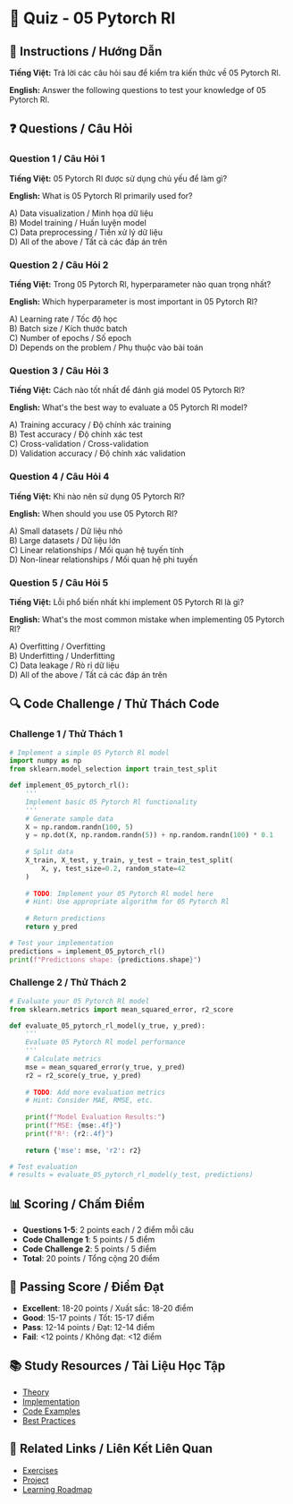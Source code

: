 # 🧠 Quiz - 05 Pytorch Rl

## 📝 Instructions / Hướng Dẫn

**Tiếng Việt:** Trả lời các câu hỏi sau để kiểm tra kiến thức về 05 Pytorch Rl.

**English:** Answer the following questions to test your knowledge of 05 Pytorch Rl.

## ❓ Questions / Câu Hỏi

### Question 1 / Câu Hỏi 1
**Tiếng Việt:** 05 Pytorch Rl được sử dụng chủ yếu để làm gì?

**English:** What is 05 Pytorch Rl primarily used for?

A) Data visualization / Minh họa dữ liệu  
B) Model training / Huấn luyện model  
C) Data preprocessing / Tiền xử lý dữ liệu  
D) All of the above / Tất cả các đáp án trên

### Question 2 / Câu Hỏi 2
**Tiếng Việt:** Trong 05 Pytorch Rl, hyperparameter nào quan trọng nhất?

**English:** Which hyperparameter is most important in 05 Pytorch Rl?

A) Learning rate / Tốc độ học  
B) Batch size / Kích thước batch  
C) Number of epochs / Số epoch  
D) Depends on the problem / Phụ thuộc vào bài toán

### Question 3 / Câu Hỏi 3
**Tiếng Việt:** Cách nào tốt nhất để đánh giá model 05 Pytorch Rl?

**English:** What's the best way to evaluate a 05 Pytorch Rl model?

A) Training accuracy / Độ chính xác training  
B) Test accuracy / Độ chính xác test  
C) Cross-validation / Cross-validation  
D) Validation accuracy / Độ chính xác validation

### Question 4 / Câu Hỏi 4
**Tiếng Việt:** Khi nào nên sử dụng 05 Pytorch Rl?

**English:** When should you use 05 Pytorch Rl?

A) Small datasets / Dữ liệu nhỏ  
B) Large datasets / Dữ liệu lớn  
C) Linear relationships / Mối quan hệ tuyến tính  
D) Non-linear relationships / Mối quan hệ phi tuyến

### Question 5 / Câu Hỏi 5
**Tiếng Việt:** Lỗi phổ biến nhất khi implement 05 Pytorch Rl là gì?

**English:** What's the most common mistake when implementing 05 Pytorch Rl?

A) Overfitting / Overfitting  
B) Underfitting / Underfitting  
C) Data leakage / Rò rỉ dữ liệu  
D) All of the above / Tất cả các đáp án trên

## 🔍 Code Challenge / Thử Thách Code

### Challenge 1 / Thử Thách 1
```python
# Implement a simple 05 Pytorch Rl model
import numpy as np
from sklearn.model_selection import train_test_split

def implement_05_pytorch_rl():
    '''
    Implement basic 05 Pytorch Rl functionality
    '''
    # Generate sample data
    X = np.random.randn(100, 5)
    y = np.dot(X, np.random.randn(5)) + np.random.randn(100) * 0.1
    
    # Split data
    X_train, X_test, y_train, y_test = train_test_split(
        X, y, test_size=0.2, random_state=42
    )
    
    # TODO: Implement your 05 Pytorch Rl model here
    # Hint: Use appropriate algorithm for 05 Pytorch Rl
    
    # Return predictions
    return y_pred

# Test your implementation
predictions = implement_05_pytorch_rl()
print(f"Predictions shape: {predictions.shape}")
```

### Challenge 2 / Thử Thách 2
```python
# Evaluate your 05 Pytorch Rl model
from sklearn.metrics import mean_squared_error, r2_score

def evaluate_05_pytorch_rl_model(y_true, y_pred):
    '''
    Evaluate 05 Pytorch Rl model performance
    '''
    # Calculate metrics
    mse = mean_squared_error(y_true, y_pred)
    r2 = r2_score(y_true, y_pred)
    
    # TODO: Add more evaluation metrics
    # Hint: Consider MAE, RMSE, etc.
    
    print(f"Model Evaluation Results:")
    print(f"MSE: {mse:.4f}")
    print(f"R²: {r2:.4f}")
    
    return {'mse': mse, 'r2': r2}

# Test evaluation
# results = evaluate_05_pytorch_rl_model(y_test, predictions)
```

## 📊 Scoring / Chấm Điểm

- **Questions 1-5**: 2 points each / 2 điểm mỗi câu
- **Code Challenge 1**: 5 points / 5 điểm
- **Code Challenge 2**: 5 points / 5 điểm
- **Total**: 20 points / Tổng cộng 20 điểm

## 🎯 Passing Score / Điểm Đạt

- **Excellent**: 18-20 points / Xuất sắc: 18-20 điểm
- **Good**: 15-17 points / Tốt: 15-17 điểm  
- **Pass**: 12-14 points / Đạt: 12-14 điểm
- **Fail**: <12 points / Không đạt: <12 điểm

## 📚 Study Resources / Tài Liệu Học Tập

- [Theory](./THEORY_05_pytorch_rl.md)
- [Implementation](./IMPLEMENTATION_05_pytorch_rl.md)
- [Code Examples](./CODE_EXAMPLES_05_pytorch_rl.md)
- [Best Practices](./BEST_PRACTICES_05_pytorch_rl.md)

## 🔗 Related Links / Liên Kết Liên Quan

- [Exercises](./EXERCISES_05_pytorch_rl.md)
- [Project](./PROJECT_05_pytorch_rl.md)
- [Learning Roadmap](./LEARNING_ROADMAP_05_pytorch_rl.md)
